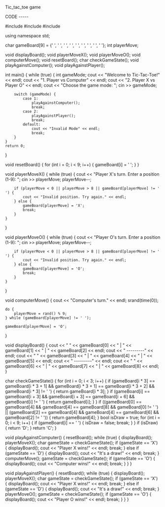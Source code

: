 Tic_tac_toe game

CODE -----

#include <iostream>
#include <cstdlib>
#include <ctime>

using namespace std;

char gameBoard[9] = {' ', ' ', ' ', ' ', ' ', ' ', ' ', ' ', ' '};
int playerMove;

void displayBoard();
void playerMoveX();
void playerMoveO();
void computerMove();
void resetBoard();
char checkGameState();
void playAgainstComputer();
void playAgainstPlayer();

int main() {
    while (true) {
        int gameMode;
        cout << "Welcome to Tic-Tac-Toe!" << endl;
        cout << "1. Player vs Computer" << endl;
        cout << "2. Player X vs Player O" << endl;
        cout << "Choose the game mode: ";
        cin >> gameMode;

        switch (gameMode) {
            case 1:
                playAgainstComputer();
                break;
            case 2:
                playAgainstPlayer();
                break;
            default:
                cout << "Invalid Mode" << endl;
                break;
        }
    }
    return 0;
}

void resetBoard() {
    for (int i = 0; i < 9; i++) {
        gameBoard[i] = ' ';
    }
}

void playerMoveX() {
    while (true) {
        cout << "Player X's turn. Enter a position (1-9): ";
        cin >> playerMove;
        playerMove--;

        if (playerMove < 0 || playerMove > 8 || gameBoard[playerMove] != ' ') {
            cout << "Invalid position. Try again." << endl;
        } else {
            gameBoard[playerMove] = 'X';
            break;
        }
    }
}

void playerMoveO() {
    while (true) {
        cout << "Player O's turn. Enter a position (1-9): ";
        cin >> playerMove;
        playerMove--;

        if (playerMove < 0 || playerMove > 8 || gameBoard[playerMove] != ' ') {
            cout << "Invalid position. Try again." << endl;
        } else {
            gameBoard[playerMove] = 'O';
            break;
        }
    }
}

void computerMove() {
    cout << "Computer's turn." << endl;
    srand(time(0));

    do {
        playerMove = rand() % 9;
    } while (gameBoard[playerMove] != ' ');

    gameBoard[playerMove] = 'O';
}

void displayBoard() {
    cout << " " << gameBoard[0] << " | " << gameBoard[1] << " | " << gameBoard[2] << endl;
    cout << " ---------" << endl;
    cout << " " << gameBoard[3] << " | " << gameBoard[4] << " | " << gameBoard[5] << endl;
    cout << " ---------" << endl;
    cout << " " << gameBoard[6] << " | " << gameBoard[7] << " | " << gameBoard[8] << endl;
}

char checkGameState() {
    for (int i = 0; i < 3; i++) {
        if (gameBoard[i * 3] == gameBoard[i * 3 + 1] && gameBoard[i * 3 + 1] == gameBoard[i * 3 + 2] && gameBoard[i * 3] != ' ') {
            return gameBoard[i * 3];
        }
        if (gameBoard[i] == gameBoard[i + 3] && gameBoard[i + 3] == gameBoard[i + 6] && gameBoard[i] != ' ') {
            return gameBoard[i];
        }
    }
    if ((gameBoard[0] == gameBoard[4] && gameBoard[4] == gameBoard[8] && gameBoard[0] != ' ') ||
        (gameBoard[2] == gameBoard[4] && gameBoard[4] == gameBoard[6] && gameBoard[2] != ' ')) {
        return gameBoard[4];
    }
    bool isDraw = true;
    for (int i = 0; i < 9; i++) {
        if (gameBoard[i] == ' ') {
            isDraw = false;
            break;
        }
    }
    if (isDraw) {
        return 'D';
    }
    return 'C';
}

void playAgainstComputer() {
    resetBoard();
    while (true) {
        displayBoard();
        playerMoveX();
        char gameState = checkGameState();
        if (gameState == 'X') {
            displayBoard();
            cout << "Player X wins!" << endl;
            break;
        } else if (gameState == 'D') {
            displayBoard();
            cout << "It's a draw!" << endl;
            break;
        }
        computerMove();
        gameState = checkGameState();
        if (gameState == 'O') {
            displayBoard();
            cout << "Computer wins!" << endl;
            break;
        }
    }
}

void playAgainstPlayer() {
    resetBoard();
    while (true) {
        displayBoard();
        playerMoveX();
        char gameState = checkGameState();
        if (gameState == 'X') {
            displayBoard();
            cout << "Player X wins!" << endl;
            break;
        } else if (gameState == 'D') {
            displayBoard();
            cout << "It's a draw!" << endl;
            break;
        }
        playerMoveO();
        gameState = checkGameState();
        if (gameState == 'O') {
            displayBoard();
            cout << "Player O wins!" << endl;
            break;
        }
    }
}
